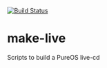[![Build Status](https://travis-ci.org/MySolace/make-live.svg?branch=master)](https://travis-ci.org/MySolace/make-live)

# make-live
Scripts to build a PureOS live-cd
